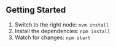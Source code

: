 # 



## Getting Started

1. Switch to the right node: `nvm install`
2. Install the dependencies: `npm install`
3. Watch for changes: `npm start`
